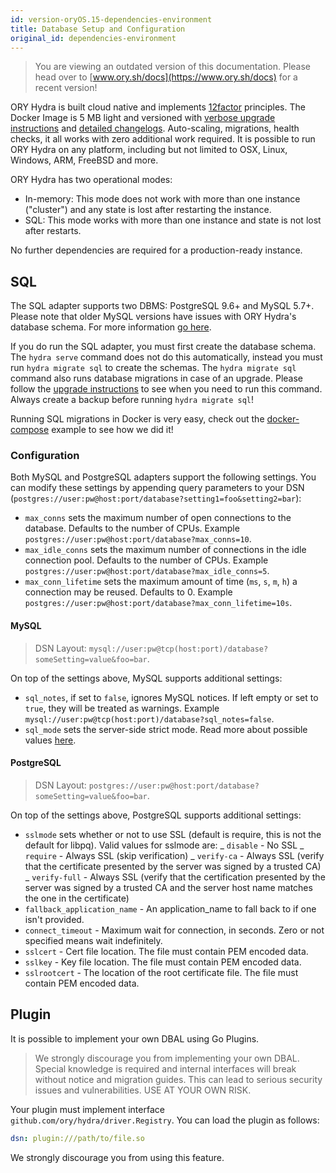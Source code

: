 ```yaml
---
id: version-oryOS.15-dependencies-environment
title: Database Setup and Configuration
original_id: dependencies-environment
---
```


> You are viewing an outdated version of this documentation. Please head over
> to [www.ory.sh/docs](https://www.ory.sh/docs) for a recent version!

ORY Hydra is built cloud native and implements
[12factor](https://www.12factor.net/) principles. The Docker Image is 5 MB light
and versioned with
[verbose upgrade instructions](https://github.com/ory/hydra/blob/master/UPGRADE.md)
and
[detailed changelogs](https://github.com/ory/hydra/blob/master/CHANGELOG.md).
Auto-scaling, migrations, health checks, it all works with zero additional work
required. It is possible to run ORY Hydra on any platform, including but not
limited to OSX, Linux, Windows, ARM, FreeBSD and more.

ORY Hydra has two operational modes:

- In-memory: This mode does not work with more than one instance ("cluster") and
  any state is lost after restarting the instance.
- SQL: This mode works with more than one instance and state is not lost after
  restarts.

No further dependencies are required for a production-ready instance.

## SQL

The SQL adapter supports two DBMS: PostgreSQL 9.6+ and MySQL 5.7+. Please note
that older MySQL versions have issues with ORY Hydra's database schema. For more
information [go here](https://github.com/ory/hydra/issues/377).

If you do run the SQL adapter, you must first create the database schema. The
`hydra serve` command does not do this automatically, instead you must run
`hydra migrate sql` to create the schemas. The `hydra migrate sql` command also
runs database migrations in case of an upgrade. Please follow the
[upgrade instructions](https://github.com/ory/hydra/blob/master/UPGRADE.md) to
see when you need to run this command. Always create a backup before running
`hydra migrate sql`!

Running SQL migrations in Docker is very easy, check out the
[docker-compose](https://github.com/ory/hydra/blob/master/quickstart-postgres.yml)
example to see how we did it!

### Configuration

Both MySQL and PostgreSQL adapters support the following settings. You can
modify these settings by appending query parameters to your DSN
(`postgres://user:pw@host:port/database?setting1=foo&setting2=bar`):

- `max_conns` sets the maximum number of open connections to the database.
  Defaults to the number of CPUs. Example
  `postgres://user:pw@host:port/database?max_conns=10`.
- `max_idle_conns` sets the maximum number of connections in the idle connection
  pool. Defaults to the number of CPUs. Example
  `postgres://user:pw@host:port/database?max_idle_conns=5`.
- `max_conn_lifetime` sets the maximum amount of time (`ms`, `s`, `m`, `h`) a
  connection may be reused. Defaults to 0. Example
  `postgres://user:pw@host:port/database?max_conn_lifetime=10s`.

#### MySQL

> DSN Layout:
> `mysql://user:pw@tcp(host:port)/database?someSetting=value&foo=bar`.

On top of the settings above, MySQL supports additional settings:

- `sql_notes`, if set to `false`, ignores MySQL notices. If left empty or set to
  `true`, they will be treated as warnings. Example
  `mysql://user:pw@tcp(host:port)/database?sql_notes=false`.
- `sql_mode` sets the server-side strict mode. Read more about possible values
  [here](https://dev.mysql.com/doc/refman/5.7/en/sql-mode.html).

#### PostgreSQL

> DSN Layout: `postgres://user:pw@host:port/database?someSetting=value&foo=bar`.

On top of the settings above, PostgreSQL supports additional settings:

- `sslmode` sets whether or not to use SSL (default is require, this is not the
  default for libpq). Valid values for sslmode are: _ `disable` - No SSL _
  `require` - Always SSL (skip verification) _ `verify-ca` - Always SSL (verify
  that the certificate presented by the server was signed by a trusted CA) _
  `verify-full` - Always SSL (verify that the certification presented by the
  server was signed by a trusted CA and the server host name matches the one in
  the certificate)
- `fallback_application_name` - An application_name to fall back to if one isn't
  provided.
- `connect_timeout` - Maximum wait for connection, in seconds. Zero or not
  specified means wait indefinitely.
- `sslcert` - Cert file location. The file must contain PEM encoded data.
- `sslkey` - Key file location. The file must contain PEM encoded data.
- `sslrootcert` - The location of the root certificate file. The file must
  contain PEM encoded data.

## Plugin

It is possible to implement your own DBAL using Go Plugins.

> We strongly discourage you from implementing your own DBAL. Special knowledge
> is required and internal interfaces will break without notice and migration
> guides. This can lead to serious security issues and vulnerabilities. USE AT
> YOUR OWN RISK.

Your plugin must implement interface `github.com/ory/hydra/driver.Registry`. You
can load the plugin as follows:

```yaml
dsn: plugin:///path/to/file.so
```

We strongly discourage you from using this feature.
